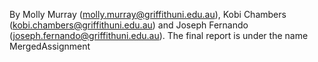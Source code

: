 By Molly Murray (molly.murray@griffithuni.edu.au), Kobi Chambers (kobi.chambers@griffithuni.edu.au) and Joseph Fernando (joseph.fernando@griffithuni.edu.au). The final report is under the name MergedAssignment
